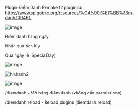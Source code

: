 Plugin Điểm Danh Remake từ plugin cũ: https://www.spigotmc.org/resources/%C4%90i%E1%BB%83m-danh.100461/


![image](https://github.com/skygamer1233/DiemDanh/assets/123954037/974b2588-2cde-4cfc-b78f-64f114c04f95)



Điểm danh hàng ngày


Nhận quà tích lũy


Quà ngày lễ (SpecialDay)

![image](https://github.com/skygamer1233/DiemDanh/assets/123954037/78345125-cfae-4c50-b196-448ddcef36e1)


![hinhanh2](https://github.com/skygamer1233/DiemDanh/assets/123954037/a65e8d70-67e4-4399-a44c-fe98c949747c)


![image](https://github.com/skygamer1233/DiemDanh/assets/123954037/88409770-a2f7-454e-b82e-751b065e6cc8)


/diemdanh - Mở bảng điểm danh (không cần permissions)

/diemdanh reload - Reload plugins (diemdanh.reload)
